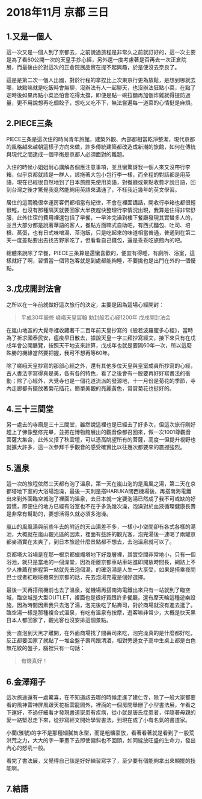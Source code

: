 # 2018年11月 京都 三日

## 1.又是一個人
這一次又是一個人到了京都去，之前說過旅程是非常久之前就訂好的，這一次主要是為了看60公開一次的天皇手抄心經，另外還一度考慮著是否再去一次正倉院展，而最後由於對這次的正倉院展品實在提不起興趣，於是便沒去奈良了。

這是是第二次一個人出國，對於行程的拿捏比上次東京行更為放鬆，是想到哪就去哪，缺點嘛就是吃飯時會無聊，沒辦法有人一起聊天，也沒辦法狂點小菜，在點了定時後如果再點小菜恐怕會吃得太撐，即便是點一碗拉麵再加個炸雞就得提防過量，更不用說想再吃個餃子，想吃又吃不下，無法嘗遍每一道菜的心情挺是麻煩。

## 2.PIECE三条
PIECE三条是這次住的時尚青年旅館，建築外觀、內部都相當乾淨整潔，現代京都的風格越來越朝這樣子方向來做，許多傳統建築都改造成新潮的旅館，如何在傳統與現代之間達成一個平衡是京都人必須面對的難題。

入住的時候小姐姐耐心講解各個應注意事項，並且蠻驚訝我一個人來又沒帶行李箱，似乎京都就該是一群人，該拖著大包小包行李一樣，而全程的對話都是用英語，現在已經很自然地到了日本旅館先使用英語，對餐廳或景點收費才說日語，回到台灣之後才驚覺我竟然能夠用英語來溝通了，不枉我近幾年的英文學習。

居住的這兩晚很幸運房客們都相當有紀律，不會在裡面講話，開收行李箱也都很輕很輕，也沒有那種隔天就要回家大半夜趕快整理行李情況出現，我算是住得非常舒服，此外住宿的費用裡還包括了早餐，一早沖完澡到樓下餐廳發現其實蠻多人的，並且大部分都是說著華語的客人，餐點方面嘛式自助吧，有西式麵包、吐司、培根、蒸蛋，也有日式味噌湯、茶泡飯，只是吃起來的味道相當普通，普通到在第二天一度差點要出去找吉野家吃了，但看看自己錢包，還是乖乖吃旅館內的吧。

總體來說除了早餐，PIECE三条算是還蠻喜歡的，便宜有得睡，有廁所、浴室，這樣就好了啊，習慣當一個背包客就是到處都能夠睡，不要挑也是出門在外的一個優點。

## 3.戊戌開封法會
之所以在一年前就做好這次旅行的決定，主要是因為這場心經開封：

>平成30年厳修 嵯峨天皇宸翰 勅封般若心経1200年 戊戌開封法会

在嵐山地區的大覺寺裡收藏著千二百年前天皇抄寫的《般若波羅蜜多心經》，當時為了祈求國泰民安，瘟疫早日散去，據說天皇一字三拜抄寫經文，接下來只有在戊戌年會公開展覽，按照天干地支來計算，戊戌年也就是要隔60年一次，所以這麼殊勝的機緣當然要把握，我可不想再等60年。

除了嵯峨天皇抄寫的那部心經之外，還有其他多位天皇與皇室成員所抄寫的心經，古人書法字寫得真是美，各有各的特色，看了之後會有一股要再好好寫書法的衝動；除了心經外，大覺寺也是一個花道流派的發源地，十一月份是菊花的季節，寺內走廊都有擺放著菊花插花，簡單美觀的亮麗黃色，賞賞菊花也挺好的。

## 4.三十三間堂
另一處去的寺廟是三十三間堂，雖然說這裡也是已經去了好多次，但這次旅行剛好趕上了佛像整修完畢，並把在博物館展出的觀音像都召回來，做一次1001尊觀音菩薩大集合，此外又搭了秋雲壇，可以憑高眺望所有的菩薩，高度一但提升視野也就擴大許多，這一次參拜千手觀音的感受確實比以往幾次都要來的震撼強烈。

## 5.溫泉
這一次的旅程依然三天都有泡了溫泉，第一天在嵐山泡的是風風之湯，第二天在京都塔地下室的大浴場泡澡，最後一天則是搭HARUKA關西機場後，再搭南海電鐵出來到外面臨空城泡了裡面的溫泉，去日本就一定要泡湯已然成了我不可或缺的好習慣，即便住的地方已經有浴室也不在乎多洗幾次澡，泡澡對於血液循環健康長壽是非常有幫助的，要想活得久就必須多泡澡。

嵐山的風風湯與前些年去的附近的天山湯差不多，一樣小小空間卻有各式各樣的湯池，大概就在嵐山觀光區的因素，裡面有些許的觀光客，泡完湯後一連喝了兩罐京都麥酒實在太爽了，到日本旅遊什麼景點都不想去，去泡溫泉就可以了。

京都塔大浴場是在那一根京都蠟燭塔地下好幾層裡，其實空間非常地小，只有一個浴池，就只是當地的一個澡堂，因為距離京都車站車站進即開放時間長，網路上不少人推薦在旅程第一站就先去泡個湯，的確泡湯是人生一大享受，如果是搭乘夜間巴士或者紅眼班機來到京都的話，先去泡湯充電是個好選擇。

最後一天再搭飛機前也去了溫泉，從機場再搭南海電鐵出來只有一站就到了臨空城，臨空城是大型OUTLET，裡面也是很好買跟許多餐廳，還有摩天輪這種遊樂設施，因為時間因素我只去泡了湯，泡完後吃了點壽司，對於商場就沒有進去逛了。臨空湯一樣是那種複合式溫泉，有吃有溫泉有按摩，遊客嘛非常少，大概是快天黑日本人都回家了，觀光客也沒安排這個景點。

我一直泡到天黑才離開，在外面商場找了間壽司來吃，泡完澡真的是什麼都好吃，反正都要回家了就點了一堆金盤子壽司跟清酒，相對旁邊女子高中生桌上都是白色無花紋的盤子，腦裡只有一句話：

> 有錢真好！

## 6.金澤翔子
這次旅途還有一處驚喜，在不知道該去哪的時候走進了建仁寺，除了一般大家都要看的風神雷神屏風跟天花板雲龍圖外，裡面的一個房間舉辦了小型書法展，乍看之下還好，不過仔細看才發現書道家患有疾病，從小就是唐氏症患者，伴隨著母親的愛一路堅忍走下來，從抄寫經文開始學習書法，到現在成了小有名氣的書道家。

小蘭(雅號)的字不是那種細膩雋永型，而是粗曠豪放，看著看著就是看到了一股荒洪荒之力，大大的字一筆畫下去即使偏斜也不回頭，如同綻放旺盛的生命力，發出內心的怒吼一般。

看完了書法展，又覺得自己該是好好練習寫字了，至少要有個能夠拿出來顯擺的技能啊。

## 7.結語
